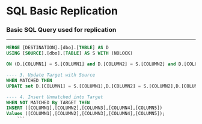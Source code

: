 # SQL Basic Replication

### Basic SQL Query used for replication

-----------------
 
```SQL
MERGE [DESTINATION].[dbo].[TABLE] AS D
USING [SOURCE].[dbo].[TABLE] AS S WITH (NOLOCK) 

ON (D.[COLUMN1] = S.[COLUMN1] and D.[COLUMN2] = S.[COLUMN2] and D.[COLUMN3] = S.[COLUMN3])

---- 3. Update Target with Source
WHEN MATCHED THEN
UPDATE set D.[COLUMN1] = S.[COLUMN1],D.[COLUMN2] = S.[COLUMN2],D.[COLUMN3] = S.[COLUMN3],D.[COLUMN4] = S.[COLUMN4],D.[COLUMN5] = S.[COLUMN5]

---- 4. Insert Unmatched into Target
WHEN NOT MATCHED By TARGET THEN
INSERT ([COLUMN1],[COLUMN2],[COLUMN3],[COLUMN4],[COLUMN5])
Values ([COLUMN1],[COLUMN2],[COLUMN3],[COLUMN4],[COLUMN5]);
    ```